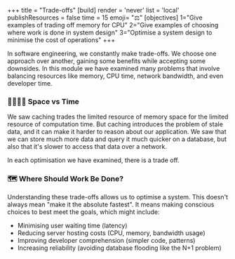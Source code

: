 +++
title = "Trade-offs"
[build]
  render = 'never'
  list = 'local'
  publishResources = false
time = 15
emoji= "⚖️"
[objectives]
    1="Give examples of trading off memory for CPU"
    2="Give examples of choosing where work is done in system design"
    3="Optimise a system design to minimise the cost of operations"
+++

In software engineering, we constantly make trade-offs. We choose one approach over another, gaining some benefits while accepting some downsides. In this module we have examined many problems that involve balancing resources like memory, CPU time, network bandwidth, and even developer time.

### 🫱🏻‍🫲🏽 Space vs Time

We saw caching trades the limited resource of memory space for the limited resource of computation time. But caching introduces the problem of stale data, and it can make it harder to reason about our application. We saw that we can store much more data and query it much quicker on a database, but also that it's slower to access that data over a network. 

In each optimisation we have examined, there is a trade off.

### 🗺️ Where Should Work Be Done?

Understanding these trade-offs allows us to optimise a system. This doesn't always mean "make it the absolute fastest". It means making conscious choices to best meet the goals, which might include:

- Minimising user waiting time (latency)
- Reducing server hosting costs (CPU, memory, bandwidth usage)
- Improving developer comprehension (simpler code, patterns)
- Increasing reliability (avoiding database flooding like the N+1 problem)

